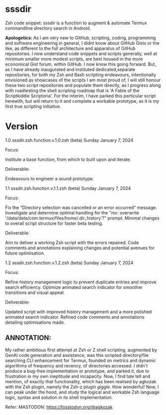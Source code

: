 # sssdir

Zsh code snippet: sssdir is a function to augment &amp; automate Termux commandline 
directory search in Android. 

**Apologetics:** As I am very new to GitHub, scripting, coding, programming and software 
engineering in general, I didnt know about GitHub Gists or the like, as different to the full 
architecture and apparatus of GitHub repositories. I now understand code snippets and scripts 
generally, well at minimum smaller more modest scripts, are best housed in the more economical 
Gist forum, within GitHub. I now know this going forward. But, as I have already inaugurated 
and instituted dedicated,separate repositories, for both my Zsh and Bash scripting endeavours, 
intentionally envisioned as showcases of the scripts I am most proud of, I will still honour 
these two script repositories and populate them directly, as I progress along with roadtesting 
the shell scripting roadmap that is 'A Fable of the Scriptkiddie Scriptoria'. For the interim, 
I have parked this particular script herewith, but will return to it and complete a workable 
prototype, as it is my first true scripting initiative.

# Version

1.0	sssdir.zsh.function.v.1.0.zsh (beta)	Sunday January 7, 2024

Focus:				

Institute a base function, from which to built upon and iterate. 

Deliverable:	

Endeavours to engineer a sound prototype. 

1.1	sssdir.zsh.function.v.1.1.zsh (beta)	Sunday January 7, 2024

Focus:				

Fix the "Directory selection was cancelled or an error occurred" message.
Investigate and determine optimal handling for the "mv: 
overwrite '/data/data/com.termux/files/home/.dir_history'?" prompt.
Minimal changes to overall script structure for faster beta testing. 
           
Deliverable:	

Aim to deliver a working Zsh script with the errors repaired. Code comments and 
annotations explaining changes and potential avenues for future optimisation. 


1.2	sssdir.zsh.function.v.1.2.zsh (beta)	Sunday January 7, 2024

Focus:				

Refine history management logic to prevent duplicate entries and improve 
search efficiency. Optimize animated search indicator for smoother transitions 
and visual appeal.
          
Deliverable:	

Updated script with improved history management and a more polished animated 
search indicator. Refined code comments and annotations detailing optimisations made.

## ANNOTATION:

My rather ambitious first attempt at Zsh or Z shell scripting, augmented by GenAI code generation 
and assistance, was this scripted directory/file searching CLI enhancement for Termux, founded on 
metrics and dynamic algorithms of frequency and recency, of directories accessed. I didn't produce 
a bug-free implementation or prototype, and parked it, due to frustration in my own ineptitude and 
incapacity. Now, I find tale tell and mention, of exactly that functionality, which has been 
realised by agkozak with the Zsh plugin, namely the Zsh-z plugin *giggle*. How wonderful! Now, I 
can peak under the hood, and study the logical and workable Zsh language logic, syntax and solution 
in its shell implementation. 

Refer: MASTODON: https://fosstodon.org/@agkozak

